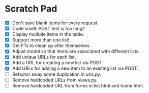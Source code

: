 # Scratch Pad

- [X] Don't save blank items for every request.
- [X] Code smell:  POST test is too long?
- [X] Display multiple items in the table.
- [X] Support more than one list!
- [X] Get FTs to clean up after themselves.
- [X] Adjust model so that items are associated with different lists.
- [X] Add unique URLs for each list.
- [X] Add a URL for creating a new list via POST.
- [X] Add URLs for adding a new item to an existing list via POST.
- [ ] Refactor away some duplication in urls.py.
- [ ] Remove hardcoded URLs from views.py.
- [ ] Remove hardcoded URL from forms in list.html and home.html.

